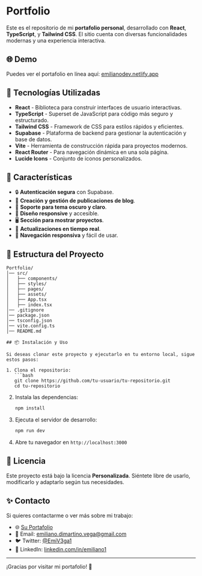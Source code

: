 # Portfolio

Este es el repositorio de mi **portafolio personal**, desarrollado con **React**, **TypeScript**, y **Tailwind CSS**. El sitio cuenta con diversas funcionalidades modernas y una experiencia interactiva.

## 🌐 Demo

Puedes ver el portafolio en línea aquí: [emilianodev.netlify.app](https://emilianodev.netlify.app/)

## 🚀 Tecnologías Utilizadas

- **React** - Biblioteca para construir interfaces de usuario interactivas.
- **TypeScript** - Superset de JavaScript para código más seguro y estructurado.
- **Tailwind CSS** - Framework de CSS para estilos rápidos y eficientes.
- **Supabase** - Plataforma de backend para gestionar la autenticación y base de datos.
- **Vite** - Herramienta de construcción rápida para proyectos modernos.
- **React Router** - Para navegación dinámica en una sola página.
- **Lucide Icons** - Conjunto de iconos personalizados.

## 📌 Características

- 🔒 **Autenticación segura** con Supabase.
- 📝 **Creación y gestión de publicaciones de blog**.
- 🌙 **Soporte para tema oscuro y claro**.
- 📱 **Diseño responsive** y accesible.
- 🖥️ **Sección para mostrar proyectos**.
- 🔄 **Actualizaciones en tiempo real**.
- 🔗 **Navegación responsiva** y fácil de usar.

## 📂 Estructura del Proyecto

```plaintext
Portfolio/
│── src/
│   ├── components/
│   ├── styles/
│   ├── pages/
│   ├── assets/
│   ├── App.tsx
│   ├── index.tsx
│── .gitignore
│── package.json
│── tsconfig.json
│── vite.config.ts
│── README.md

## 📦 Instalación y Uso

Si deseas clonar este proyecto y ejecutarlo en tu entorno local, sigue estos pasos:

1. Clona el repositorio:
   ```bash
   git clone https://github.com/tu-usuario/tu-repositorio.git
   cd tu-repositorio
   ```

2. Instala las dependencias:
   ```bash
   npm install
   ```

3. Ejecuta el servidor de desarrollo:
   ```bash
   npm run dev
   ```

4. Abre tu navegador en `http://localhost:3000`

## 📜 Licencia

Este proyecto está bajo la licencia **Personalizada**. Siéntete libre de usarlo, modificarlo y adaptarlo según tus necesidades.

## ✨ Contacto

Si quieres contactarme o ver más sobre mi trabajo:
- 🌐 [Su Portafolio](https://emilianodev.netlify.app/)
- 📧 Email: [emiliano.dimartino.vega@gmail.com](mailto:emiliano.dimartino.vega@gmail.com)
- 🐦 Twitter: [@EmiV3ga1](https://x.com/EmiV3ga1)
- 💼 LinkedIn: [linkedin.com/in/emiliano1](https://www.linkedin.com/in/emiliano1/)

---
¡Gracias por visitar mi portafolio! 🚀
